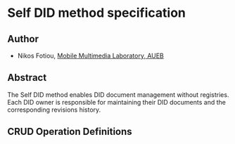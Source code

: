 # Self DID method specification
## Author
* Nikos Fotiou, [Mobile Multimedia Laboratory, AUEB](https://mm.aueb.gr)

## Abstract
The Self DID method enables DID document management without registries. Each
DID owner is responsible for maintaining their DID documents and the corresponding
revisions history.


## CRUD Operation Definitions
